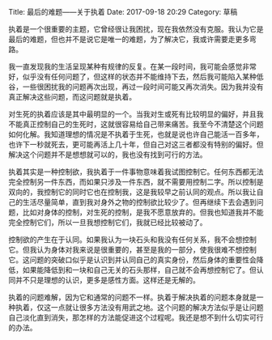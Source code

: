 Title: 最后的难题——关于执着
Date: 2017-09-18 20:29
Category: 草稿

执着是一个很重要的主题，它曾经很让我困扰，现在我依然没有克服。我认为它是最后的难题，但也并不是说它是唯一的难题，为了解决它，我或许需要走更多弯路。

我一直发现我的生活呈现某种有规律的反复。在某一段时间，我可能会感觉非常好，似乎没有任何问题了，但这样的状态并不能维持下去，然后我可能陷入某种低谷，一些很困扰我的问题再次出现，再过一段时间可能又再次消失。因为我并没有真正解决这些问题，而这问题就是执着。

对生死的执着应该是其中最明显的一个。当我对生或死有比较明显的偏好，并且我不能真正控制自己的生死时，这就很容易给自己带来痛苦。我至今不清楚这个问题如何化解。我知道理想的情况是不执着于生死，也就是说也许自己能活一百多年，也许下一秒就死去，更可能再活上几十年，但自己对这三者都没有特别的偏好。但解决这个问题并不是想想就可以的，我也没有找到可行的方法。

执着其实是一种控制欲，我执着于一件事物意味着我试图控制它。任何东西都无法完全控制另一件东西，而如果只涉及一件东西，就不需要用控制二字。所以控制是双向的，我控制它的同时它也在控制我，这是我较早之前认同的观点。所以我让自己的生活尽量简单，直到我对身外之物的控制欲比较少了。但再继续下去会遇到问题，比如对身体的控制，对生死的控制，是我不愿意放弃的。但我也知道我并不能完全控制它们，所以一旦我想控制它们，我就已经比较被动了。

控制欲的产生在于认同。如果我认为一块石头和我没有任何关系，我不会想控制它。但我认为身体对我来说是很重要的，甚至是我的一部分，使我很难不想控制它。这问题的突破口似乎是认识到并认同自己的真实身份，然后身体的重要性会降低，如果能降低到和一块和自己无关的石头那样，自己就不会再想控制它了。但认同并不只是理想的认识，更多是感性方面。这样还是无解的。

执着的问题难解，因为它和通常的问题不一样。执着于解决执着的问题本身就是一种执着，仅这一点就让很多方法没有用武之地。这个问题的解决方法似乎是让问题自己淡化直到消失，那怎样的方法能促进这个过程呢。我还是想不到什么切实可行的办法。
